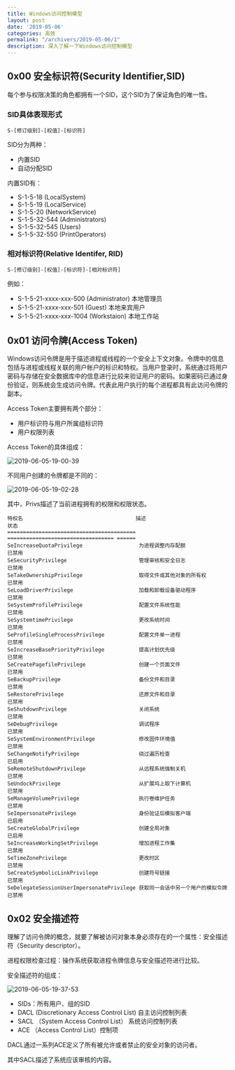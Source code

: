 ```yaml
---
title: Windows访问控制模型
layout: post
date: '2019-05-06'
categories: 高效
permalink: "/archivers/2019-05-06/1"
description: 深入了解一下Windows访问控制模型
---
```


## 0x00 安全标识符(Security Identifier,SID)

每个参与权限决策的角色都拥有一个SID，这个SID为了保证角色的唯一性。

### SID具体表现形式

`S-[修订级别]-[权值]-[标识符]`

SID分为两种：

- 内置SID
- 自动分配SID

内置SID有：

- S-1-5-18 (LocalSystem)
- S-1-5-19 (LocalService)
- S-1-5-20 (NetworkService)
- S-1-5-32-544 (Administrators)
- S-1-5-32-545 (Users)
- S-1-5-32-550 (PrintOperators)

### 相对标识符(Relative Identifer, RID)

`S-[修订级别]-[权值]-[标识符]-[相对标识符]`

例如：

- S-1-5-21-xxxx-xxx-500 (Administrator) 本地管理员
- S-1-5-21-xxxx-xxx-501 (Guest) 本地来宾用户
- S-1-5-21-xxxx-xxx-1004 (Workstaion) 本地工作站

## 0x01 访问令牌(Access Token)

Windows访问令牌是用于描述进程或线程的一个安全上下文对象。令牌中的信息包括与进程或线程关联的用户帐户的标识和特权。当用户登录时，系统通过将用户密码与存储在安全数据库中的信息进行比较来验证用户的密码。如果密码已通过身份验证，则系统会生成访问令牌。代表此用户执行的每个进程都具有此访问令牌的副本。

Access Token主要拥有两个部分：

- 用户标识符与用户所属组标识符
- 用户权限列表

Access Token的具体组成：

![2019-06-05-19-00-39](https://rvn0xsy.oss-cn-shanghai.aliyuncs.com/2ea782129468248acb339b2ae2473019.png)

不同用户创建的令牌都是不同的：

![2019-06-05-19-02-28](https://rvn0xsy.oss-cn-shanghai.aliyuncs.com/68921016b1681a80f9fab25b498a8058.png)

其中，Privs描述了当前进程拥有的权限和权限状态。

```
特权名                                    描述                               状态
========================================= ================================== ======
SeIncreaseQuotaPrivilege                  为进程调整内存配额                 已禁用
SeSecurityPrivilege                       管理审核和安全日志                 已禁用
SeTakeOwnershipPrivilege                  取得文件或其他对象的所有权         已禁用
SeLoadDriverPrivilege                     加载和卸载设备驱动程序             已禁用
SeSystemProfilePrivilege                  配置文件系统性能                   已禁用
SeSystemtimePrivilege                     更改系统时间                       已禁用
SeProfileSingleProcessPrivilege           配置文件单一进程                   已禁用
SeIncreaseBasePriorityPrivilege           提高计划优先级                     已禁用
SeCreatePagefilePrivilege                 创建一个页面文件                   已禁用
SeBackupPrivilege                         备份文件和目录                     已禁用
SeRestorePrivilege                        还原文件和目录                     已禁用
SeShutdownPrivilege                       关闭系统                           已禁用
SeDebugPrivilege                          调试程序                           已禁用
SeSystemEnvironmentPrivilege              修改固件环境值                     已禁用
SeChangeNotifyPrivilege                   绕过遍历检查                       已启用
SeRemoteShutdownPrivilege                 从远程系统强制关机                 已禁用
SeUndockPrivilege                         从扩展坞上取下计算机               已禁用
SeManageVolumePrivilege                   执行卷维护任务                     已禁用
SeImpersonatePrivilege                    身份验证后模拟客户端               已启用
SeCreateGlobalPrivilege                   创建全局对象                       已启用
SeIncreaseWorkingSetPrivilege             增加进程工作集                     已禁用
SeTimeZonePrivilege                       更改时区                           已禁用
SeCreateSymbolicLinkPrivilege             创建符号链接                       已禁用
SeDelegateSessionUserImpersonatePrivilege 获取同一会话中另一个用户的模拟令牌 已禁用
```

## 0x02 安全描述符

理解了访问令牌的概念，就要了解被访问对象本身必须存在的一个属性：安全描述符（Security descriptor）。

进程权限检查过程：操作系统获取进程令牌信息与安全描述符进行比较。

安全描述符的组成：

![2019-06-05-19-37-53](https://rvn0xsy.oss-cn-shanghai.aliyuncs.com/7e1f8f62c3eaa4c57dd824523e878935.png)

- SIDs：所有用户、组的SID
- DACL (Discretionary Access Control List) 自主访问控制列表
- SACL （System Access Control List） 系统访问控制列表
- ACE （Access Control List）控制项

DACL通过一系列ACE定义了所有被允许或者禁止的安全对象的访问者。

其中SACL描述了系统应该审核的内容。


